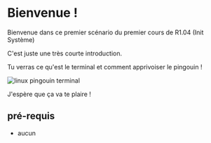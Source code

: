 # Bienvenue !

Bienvenue dans ce premier scénario du premier cours de R1.04 (Init Système)

C'est juste une très courte introduction.

Tu verras ce qu'est le terminal et comment apprivoiser le pingouin !

![linux pingouin terminal](../assets/linux_pinguin_terminal.jpg)

J'espère que ça va te plaire !

## pré-requis
* aucun
